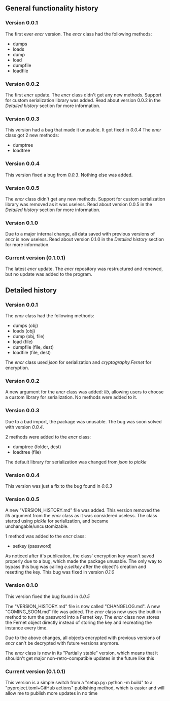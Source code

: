 ## General functionality history

### Version 0.0.1

The first ever _encr_ version.
The _encr_ class had the following methods:

- dumps
- loads
- dump
- load
- dumpfile
- loadfile

### Version 0.0.2

The first _encr_ update.
The _encr_ class didn't get any new methods.
Support for custom serialization library was added.
Read about version 0.0.2 in the _Detailed history_ section for more information.

### Version 0.0.3

This version had a bug that made it unusable. It got fixed in _0.0.4_
The _encr_ class got 2 new methods:

- dumptree
- loadtree

### Version 0.0.4

This version fixed a bug from _0.0.3_. Nothing else was added.

### Version 0.0.5

The _encr_ class didn't get any new methods.
Support for custom serialization library was removed as it was useless.
Read about version 0.0.5 in the _Detailed history_ section for more information.

### Version 0.1.0

Due to a major internal change, all data saved with previous versions of _encr_ is now useless.
Read about version 0.1.0 in the _Detailed history_ section for more information.

### Current version (0.1.0.1)

The latest _encr_ update.
The _encr_ repository was restructured and renewed, but no update was added to the program.

## Detailed history

### Version 0.0.1

The _encr_ class had the following methods:

- dumps (obj)
- loads (obj)
- dump (obj, file)
- load (file)
- dumpfile (file, dest)
- loadfile (file, dest)

The _encr_ class used _json_ for serialization and _cryptography.Fernet_ for encryption.

### Version 0.0.2

A new argument for the _encr_ class was added: _lib_, allowing users to choose a custom library for serialization.
No methods were added to it.

### Version 0.0.3

Due to a bad import, the package was unusable.
The bug was soon solved with version _0.0.4_.

2 methods were added to the _encr_ class:

- dumptree (folder, dest)
- loadtree (file)

The default library for serialization was changed from _json_ to _pickle_

### Version 0.0.4

This version was just a fix to the bug found in _0.0.3_

### Version 0.0.5

A new "VERSION_HISTORY.md" file was added.
This version removed the _lib_ argument from the _encr_ class as it was considered useless.
The class started using _pickle_ for serialization, and became unchangable/uncustomizable.

1 method was added to the _encr_ class:

- setkey (password)

As noticed after it's publication, the class' encryption key wasn't saved properly due to a bug, which made the package unusable.
The only way to bypass this bug was calling _e.setkey_ after the object's creation and resetting the key.
This bug was fixed in version _0.1.0_

### Version 0.1.0

This version fixed the bug found in _0.0.5_

The "VERSION_HISTORY.md" file is now called "CHANGELOG.md".
A new "COMING_SOON.md" file was added.
The _encr_ class now uses the built-in method to turn the password into a Fernet key.
The _encr_ class now stores the Fernet object directly instead of storing the key and recreating the instance every time.

Due to the above changes, all objects encrypted with previous versions of _encr_ can't be decrypted with future versions anymore.

The _encr_ class is now in its "Partially stable" version, which means that it shouldn't get major non-retro-compatible updates in the future like this

### Current version (0.1.0.1)

This version is a simple switch from a "setup.py+python -m build" to a "pyproject.toml+GitHub actions" publishing method, which is easier and will allow me to publish more updates in no time
